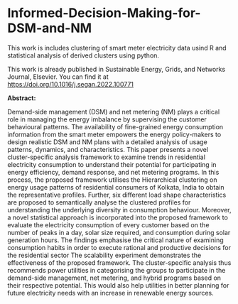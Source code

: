 # Informed-Decision-Making-for-DSM-and-NM
This work is includes clustering of smart meter electricity data usind R and statistical analysis of derived clusters using python.

This work is already published in Sustainable Energy, Grids, and Networks Journal, Elsevier. You can find it at https://doi.org/10.1016/j.segan.2022.100771

**Abstract:** 

Demand-side management (DSM) and net metering (NM) plays a critical role in managing the energy imbalance by supervising the customer behavioural patterns. The availability of fine-grained energy consumption information from the smart meter empowers the energy policy-makers to design realistic DSM and NM plans with a detailed analysis of usage patterns, dynamics, and characteristics. This paper presents a novel cluster-specific analysis framework to examine trends in residential electricity consumption to understand their potential for participating in energy efficiency, demand response, and net metering programs. In this process, the proposed framework utilises the Hierarchical clustering on energy usage patterns of residential consumers of Kolkata, India to obtain the representative profiles. Further, six different load shape characteristics are proposed to semantically analyse the clustered profiles for understanding the underlying diversity in consumption behaviour. Moreover, a novel statistical approach is incorporated into the proposed framework to evaluate the electricity consumption of every customer based on the number of peaks in a day, solar size required, and consumption during solar generation hours. The findings emphasise the critical nature of examining consumption habits in order to execute rational and productive decisions for the residential sector The scalability experiment demonstrates the effectiveness of the proposed framework. The cluster-specific analysis thus recommends power utilities in categorising the groups to participate in the demand-side management, net metering, and hybrid programs based on their respective potential. This would also help utilities in better planning for future electricity needs with an increase in renewable energy sources.
